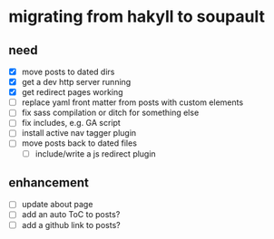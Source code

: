 # migrating from hakyll to soupault

## need

- [x] move posts to dated dirs
- [x] get a dev http server running
- [x] get redirect pages working
- [ ] replace yaml front matter from posts with custom elements
- [ ] fix sass compilation or ditch for something else
- [ ] fix includes, e.g. GA script
- [ ] install active nav tagger plugin
- [ ] move posts back to dated files
  - [ ] include/write a js redirect plugin

## enhancement

- [ ] update about page
- [ ] add an auto ToC to posts?
- [ ] add a github link to posts?
